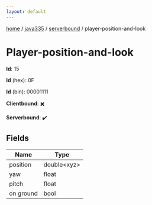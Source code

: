 ```yaml
---
layout: default
---
```


[home](/)  /  [java335](/protocol/java335)  /  [serverbound](/protocol/java335/serverbound)  /  player-position-and-look

# Player-position-and-look

**Id**: 15

**Id** (hex): 0F

**Id** (bin): 00001111

**Clientbound**: ✖️

**Serverbound**: ✔️

## Fields

Name | Type
---|---
position | double&lt;xyz&gt;
yaw | float
pitch | float
on ground | bool

